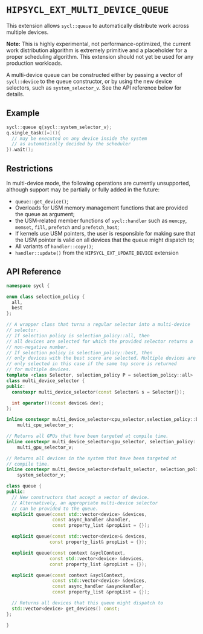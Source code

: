 # `HIPSYCL_EXT_MULTI_DEVICE_QUEUE`

This extension allows `sycl::queue` to automatically distribute work across multiple devices.

**Note:** This is highly experimental, not performance-optimized, the current work distribution algorithm is extremely primitive and a placeholder for a proper scheduling algorithm. This extension should not yet be used for any production workloads.

A multi-device queue can be constructed either by passing a vector of `sycl::device` to the queue constructor, or by using the new device selectors, such as `system_selector_v`. See the API reference below for details.

## Example

```c++
sycl::queue q{sycl::system_selector_v};
q.single_task([=](){
  // may be executed on any device inside the system
  // as automatically decided by the scheduler
}).wait();
```

## Restrictions

In multi-device mode, the following operations are currently unsupported, although support may be partially or fully added in the future:

* `queue::get_device()`;
* Overloads for USM memory management functions that are provided the queue as argument;
* the USM-related member functions of `sycl::handler` such as `memcpy`, `memset`, `fill`, `prefetch` and `prefetch_host`;
* If kernels use USM pointers, the user is responsible for making sure that the USM pointer is valid on all devices that the queue might dispatch to;
* All variants of `handler::copy()`;
* `handler::update()` from the `HIPSYCL_EXT_UPDATE_DEVICE` extension

## API Reference

```c++
namespace sycl {

enum class selection_policy {
  all,
  best
};

// A wrapper class that turns a regular selector into a multi-device
// selector. 
// If selection policy is selection_policy::all, then
// all devices are selected for which the provided selector returns a
// non-negative number.
// If selection policy is selection_policy::best, then
// only devices with the best score are selected. Multiple devices are
// only selected in this case if the same top score is returned
// for multiple devices.
template <class Selector, selection_policy P = selection_policy::all>
class multi_device_selector {
public:
  constexpr multi_device_selector(const Selector& s = Selector{});

  int operator()(const device& dev);
};

inline constexpr multi_device_selector<cpu_selector,selection_policy::best>
    multi_cpu_selector_v;

// Returns all GPUs that have been targeted at compile time.
inline constexpr multi_device_selector<gpu_selector, selection_policy::best>
    multi_gpu_selector_v;

// Returns all devices in the system that have been targeted at
// compile time.
inline constexpr multi_device_selector<default_selector, selection_policy::all>
    system_selector_v;

class queue {
public:
  // New constructors that accept a vector of device.
  // Alternatively, an appropriate multi-device selector
  // can be provided to the queue.
  explicit queue(const std::vector<device> &devices,
                 const async_handler &handler,
                 const property_list &propList = {});

  explicit queue(const std::vector<device>& devices, 
                const property_list& propList = {});

  explicit queue(const context &syclContext,
                const std::vector<device> &devices,
                const property_list &propList = {});

  explicit queue(const context &syclContext,
                 const std::vector<device> &devices,
                 const async_handler &asyncHandler,
                 const property_list &propList = {});

  // Returns all devices that this queue might dispatch to
  std::vector<device> get_devices() const;
};

}
```
